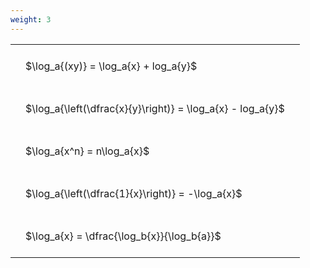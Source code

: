 ```yaml
---
weight: 3
---
```


<style type="text/css">
#T_923a9 th.col_heading {
  text-align: left;
  font-size: 1em;
}
#T_923a9 td {
  text-align: left;
  font-size: 1em;
  padding: 1.5em;
}
</style>
<table id="T_923a9">
  <thead>
  </thead>
  <tbody>
    <tr>
      <td id="T_923a9_row0_col0" class="data row0 col0" >$\log_a{(xy)} = \log_a{x} + log_a{y}$</td>
    </tr>
    <tr>
      <td id="T_923a9_row1_col0" class="data row1 col0" >$\log_a{\left(\dfrac{x}{y}\right)} = \log_a{x} - log_a{y}$</td>
    </tr>
    <tr>
      <td id="T_923a9_row2_col0" class="data row2 col0" >$\log_a{x^n} = n\log_a{x}$</td>
    </tr>
    <tr>
      <td id="T_923a9_row3_col0" class="data row3 col0" >$\log_a{\left(\dfrac{1}{x}\right)} = -\log_a{x}$</td>
    </tr>
    <tr>
      <td id="T_923a9_row4_col0" class="data row4 col0" >$\log_a{x} = \dfrac{\log_b{x}}{\log_b{a}}$</td>
    </tr>
  </tbody>
</table>
